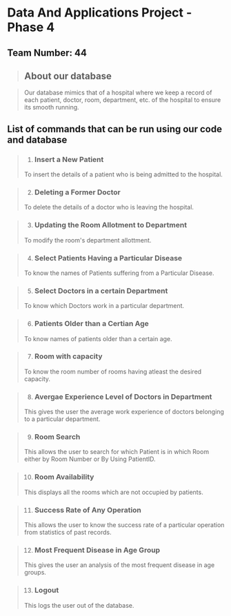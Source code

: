 # Data And Applications Project - Phase 4
## Team Number: 44


> ## About our database

> Our database mimics that of a hospital where we keep a record of each patient, doctor, room, department, etc. of the hospital to ensure its smooth running.

 ## List of commands that can be run using our code and database
 
 >1. ### Insert a New Patient
 >To insert the details of a patient who is being admitted to the hospital.
 
 >2. ### Deleting a Former Doctor 
 >To delete the details of a doctor who is leaving the hospital.
 
 >3. ### Updating the Room Allotment to Department
 >To modify the room's department allottment.
 
 >4. ### Select Patients Having a Particular Disease
 >To know the names of Patients suffering from a Particular Disease.
 
 >5. ### Select Doctors in a certain Department
 >To know which Doctors work in a particular department.
 
 >6. ### Patients Older than a Certian Age
 >To know names of patients older than a certain age.
 
 >7. ### Room with capacity
 >To know the room number of rooms having atleast the desired capacity.
 
 >8. ### Avergae Experience Level of Doctors in Department
 >This gives the user the average work experience of doctors belonging to a particular department.
 
 >9. ### Room Search
 >This allows the user to search for which Patient is in which Room either by Room Number or By Using PatientID. 
 
 >10. ### Room Availability
 >This displays all the rooms which are not occupied by patients.
 
 >11. ### Success Rate of Any Operation
 >This allows the user to know the success rate of a particular operation from statistics of past records.
 
 >12. ### Most Frequent Disease in Age Group
 >This gives the user an analysis of the most frequent disease in age groups.
 
 >13. ### Logout
 >This logs the user out of the database.

